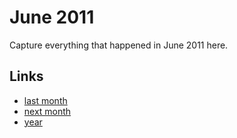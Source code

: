 # June 2011

Capture everything that happened in June 2011 here.

## Links
- [last month](calendar/months/2011-05.md)
- [next month](calendar/months/2011-07.md)
- [year](calendar/years/2011.md)